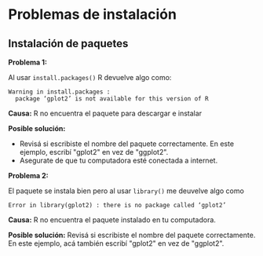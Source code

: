 # Problemas de instalación

## Instalación de paquetes

**Problema 1:**

Al usar `install.packages()` R devuelve algo como:

```
Warning in install.packages :
  package ‘gplot2’ is not available for this version of R
```

**Causa:** R no encuentra el paquete para descargar e instalar

**Posible solución:** 

* Revisá si escribiste el nombre del paquete correctamente. En este ejemplo, escribí "gplot2" en vez de "ggplot2". 
* Asegurate de que tu computadora esté conectada a internet.

**Problema 2:**

El paquete se instala bien pero al usar `library()` me deuvelve algo como

```
Error in library(gplot2) : there is no package called ‘gplot2’
```

**Causa:** R no encuentra el paquete instalado en tu computadora. 

**Posible solución:** Revisá si escribiste el nombre del paquete correctamente. En este ejemplo, acá también escribí "gplot2" en vez de "ggplot2".
